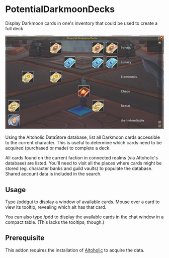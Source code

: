 # PotentialDarkmoonDecks
Display Darkmoon cards in one's inventory that could be used to create a full deck

![PotentialDarkmoonDecks screenshot with tooltip](PotentialDarkmoonDeck.png)

Using the Altoholic DataStore database, list all Darkmoon cards
accessible to the current character. This is useful to determine which
cards need to be acquired (purchased or made) to complete a deck.

All cards found on the current faction in connected realms (via
Altoholic's database) are listed. You'll need to visit all the places
where cards might be stored (eg. character banks and guild vaults) to
populate the database. Shared account data is included in the search.

## Usage

Type /pddgui to display a window of available cards. Mouse over a card
to view its tooltip, revealing which alt has that card.

You can also type /pdd to display the available cards in the chat
window in a compact table. (This lacks the tooltips, though.)

## Prerequisite

This addon requires the installation of
[Altoholic](https://www.curseforge.com/wow/addons/altoholic) to
acquire the data.

